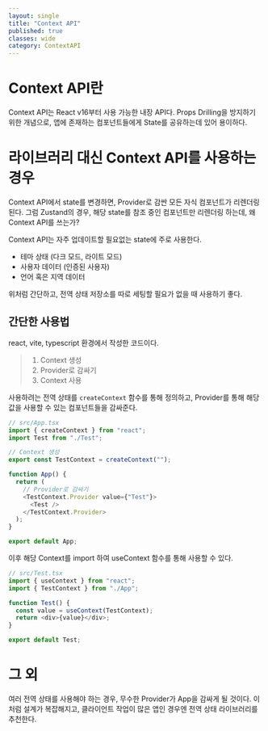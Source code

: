 ```yaml
---
layout: single
title: "Context API"
published: true
classes: wide
category: ContextAPI
---
```



# Context API란

Context API는 React v16부터 사용 가능한 내장 API다.
Props Drilling을 방지하기 위한 개념으로, 앱에 존재하는 컴포넌트들에게 State를 공유하는데 있어 용이하다.

# 라이브러리 대신 Context API를 사용하는 경우

Context API에서 state를 변경하면, Provider로 감싼 모든 자식 컴포넌트가 리렌더링 된다.
그럼 Zustand의 경우, 해당 state를 참조 중인 컴포넌트만 리렌더링 하는데, 왜 Context API를 쓰는가?

Context API는 자주 업데이트할 필요없는 state에 주로 사용한다.
* 테마 상태 (다크 모드, 라이트 모드)
* 사용자 데이터 (인증된 사용자)
* 언어 혹은 지역 데이터

위처럼 간단하고, 전역 상태 저장소를 따로 세팅할 필요가 없을 때 사용하기 좋다.

## 간단한 사용법
react, vite, typescript 환경에서 작성한 코드이다.

> 1. Context 생성
> 2. Provider로 감싸기
> 3. Context 사용

사용하려는 전역 상태를 ```createContext``` 함수를 통해 정의하고,
Provider를 통해 해당 값을 사용할 수 있는 컴포넌트들을 감싸준다.
```javascript
// src/App.tsx
import { createContext } from "react";
import Test from "./Test";

// Context 생성
export const TestContext = createContext("");

function App() {
  return (
    // Provider로 감싸기
    <TestContext.Provider value={"Test"}>
      <Test />
    </TestContext.Provider>
  );
}

export default App;

```

이후 해당 Context를 import 하여 useContext 함수를 통해 사용할 수 있다.

```javascript
// src/Test.tsx
import { useContext } from "react";
import { TestContext } from "./App";

function Test() {
  const value = useContext(TestContext);
  return <div>{value}</div>;
}

export default Test;

```

# 그 외
여러 전역 상태를 사용해야 하는 경우, 무수한 Provider가 App을 감싸게 될 것이다.
이처럼 설계가 복잡해지고, 클라이언트 작업이 많은 앱인 경우엔 전역 상태 라이브러리를 추천한다.
